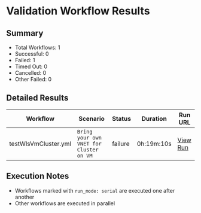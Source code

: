 # Validation Workflow Results

## Summary
- Total Workflows: 1
- Successful: 0
- Failed: 1
- Timed Out: 0
- Cancelled: 0
- Other Failed: 0

## Detailed Results

| Workflow | Scenario | Status | Duration | Run URL |
|----------|----------|---------|-----------|----------|
| testWlsVmCluster.yml | `Bring your own VNET for Cluster on VM` | failure | 0h:19m:10s | [View Run](https://github.com/azure-javaee/weblogic-azure/actions/runs/16641386599) |


## Execution Notes
- Workflows marked with `run_mode: serial` are executed one after another
- Other workflows are executed in parallel
